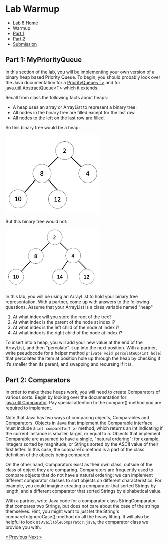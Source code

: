 # Lab  Warmup

* [Lab 8 Home](index.html)
* Warmup
* [Part 1](part1.html)
* [Part 2](part2.html)
* [Submission](submission.html)


## Part 1: MyPriorityQueue

In this section of the lab, you will be implementing your own version of a binary heap based Priority Queue. To begin, you should probably look over the Java documentation for a [PriorityQueue&lt;T&gt;](https://docs.oracle.com/javase/7/docs/api/java/util/PriorityQueue.html) and for [java.util.AbstractQueue&lt;T&gt;](https://docs.oracle.com/javase/7/docs/api/java/util/AbstractQueue.html) which it extends.

Recall from class the following facts about heaps:
  - A heap uses an array or ArrayList to represent a binary tree.
  - All nodes in the binary tree are filled except for the last row.
  - All nodes to the left on the last row are filled.
  
 So this binary tree would be a heap:
  
  <img src="heap.png" width=300>
  
 But this binary tree would not:
  
 <img src="notheap.png" width=300>
  
In this lab, you will be using an ArrayList to hold your binary tree representation.  With a partner, come up with answers to the following questions.  Assume that your ArrayList is a class variable named "heap"

1. At what index will you store the root of the tree?
2. At what index is the parent of the node at index i?
3. At what index is the left child of the node at index i?
4. At what index is the right child of the node at index i?

To insert into a heap, you will add your new value at the end of the ArrayList, and then "percolate" it up into the next position.  With a partner, write pseudocode for a helper method `private void percolateUp(int hole)` that percolates the item at position hole up through the heap by checking if it’s smaller than its parent, and swapping and recursing if it is.
  
## Part 2: Comparators
  
In order to make these heaps work, you will need to create Comparators of various sorts. Begin by looking over the documentation for [java.util.Comparator<T>](https://docs.oracle.com/javase/7/docs/api/java/util/Comparator.html). Pay special attention to the compare() method you are required to implement.
  
Note that Java has two ways of comparing objects, Comparables and Comparators.  Objects in Java that implement the Comparable interface must include a `int compareTo(T o)` method, which returns an int indicating if the current instance is smaller, larger, or equal to *o*. Objects that implement Comparable are assumed to have a single, "natural ordering": for example, Integers sorted by magnitude, or Strings sorted by the ASCII value of their first letter.  In this case, the compareTo method is a part of the class definition of the objects being compared.
  
On the other hand, Comparators exist as their own class, outside of the class of object they are comparing.  Comparators are frequently used to compare objects that do not have a natural ordering: we can implement different comparator classes to sort objects on different characteristics.  For example, you could imagine creating a comparator that sorted Strings by length, and a different comparator that sorted Strings by alphabetical value.
  
With a partner, write Java code for a comparator class StringComparator that compares two Strings, but does not care about the case of the strings themselves. Hint, you might want to just let the String's compareToIgnoreCase(); method do all the heavy lifting. It will also be helpful to look at `AvailableComparator.java`, the comparator class we provide you with.

[&laquo; Previous](index.html)   [Next &raquo;](part1.html)